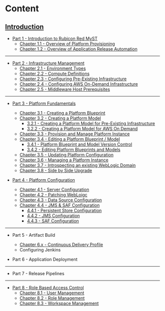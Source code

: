 # Content

## [Introduction](README.md)

* [Part 1 - Introduction to Rubicon Red MyST](/part1/part1.md)
    * [Chapter 1.1 - Overview of Platform Provisioning](/part1/1.1.overviewPlatformProvisioning/1.1.0.overviewPlatformProvisioning.md)
    * [Chapter 1.2 - Overview of Application Release Automation](/part1/1.2.overviewApplicationReleaseAutomation/1.2.0.overviewApplicationReleaseAutomation.md)

---

* [Part 2 - Infrastructure Management](/part2/part2.md)
    * [Chapter 2.1 - Environment Types](/part2/2.1.environmentTypes/2.1.0.environmentTypes.md)
    * [Chapter 2.2 - Compute Definitions](/part2/2.2.computeDefinitions/2.2.0.computeDefinitions.md)
    * [Chapter 2.3 - Configuring Pre-Existing Infrastructure](/part2/2.3.preExistingInfrastructure/2.3.0.preExistingInfrastructure.md)
    * [Chapter 2.4 - Configuring AWS On-Demand Infrastructure](/part2/2.4.awsOnDemand/2.4.0.awsOnDemand.md)
    * [Chapter 2.5 - Middleware Host Prerequisites](/part2/2.5.middlewareHosts/2.5.0.middlewareHosts.md)

---

* [Part 3 - Platform Fundamentals](/part3/part3.md)
    * [Chapter 3.1 - Creating a Platform Blueprint](/part3/3.1.createPlatformBlueprint/3.1.0.createPlatformBlueprint.md)   
    * [Chapter 3.2 - Creating a Platform Model](/part3/3.2.createPlatformModel/3.2.0.createPlatformModel.md)
        * [3.2.1 - Creating a Platform Model for Pre-Existing Infrastructure](/part3/3.2.createPlatformModel/3.2.1.createPlatformModelPreExisting.md)
        * [3.2.2 - Creating a Platform Model for AWS On Demand](/part3/3.2.createPlatformModel/3.2.2.createPlatformModelAwsOnDemand.md)
    * [Chapter 3.3 - Provision and Manage Platform Instance](/part3/3.3.provisionPlatformInstance/3.3.0.provisionPlatformInstance.md)
    * [Chapter 3.4 - Editing a Platform Blueprint / Model](/part3/3.4.editPlatformBlueprint/3.4.0.editPlatformBlueprint.md)
        * [3.4.1 - Platform Blueprint and Model Version Control](/part3/3.4.editPlatformBlueprint/3.4.1.platformVersionControl.md)
        * [3.4.2 - Editing Platform Blueprints and Models](/part3/3.4.editPlatformBlueprint/3.4.2.platformBlueprintEditor.md)
    * [Chapter 3.5 - Updating Platform Configuration](/part3/3.5.updatingPlatformConfiguration/3.5.0.updatingPlatformConfiguration.md)
    * [Chapter 3.6 - Managing a Platform Instance](/part3/3.6.managingPlatformInstances/3.6.0.managingPlatformInstances.md)
    * [Chapter 3.7 - Introspecting an existing WebLogic Domain](/part3/3.7.introspectPlatformBlueprint/3.7.0.introspectPlatformBlueprint.md)
    * [Chapter 3.8 - Side by Side Upgrade](/part3/3.8.sideBySideUpgrade/3.8.0.sideBySideUpgrade.md)


* [Part 4 - Platform Configuration](part4/part4.md)
    * [Chapter 4.1 - Server Configuration](/part4/4.1.weblogicServerConfiguration/4.1.0.weblogicServerConfiguration.md)   
    * [Chapter 4.2 - Patching WebLoigc](/part4/4.2.createPlatformModel/3.2.0.createPlatformModel.md)
    * [Chapter 4.3 - Data Source Configuration](/part4/4.3.configureDataSource/4.3.0.configureDataSource.md) 
    * [Chapter 4.4 - JMS & SAF Configuration](/part4/4.4.configureJmsSaf/4.4.0.configureJmsSaf.md) 
        * [4.4.1 - Persistent Store Configuration](/part4/4.4.configureJmsSaf/4.4.1.configurePersistentStores.md)
        * [4.4.2 - JMS Configuration](/part4/4.4.configureJmsSaf/4.4.2.configureJms.md)
        * [4.4.3 - SAF Configuration](/part4/4.4.configureJmsSaf/4.4.3.configureSaf.md)

---

* Part 5 - Artifact Build
  * [Chapter 6.x - Continuous Delivery Profile](part6/continuousDeliverProfile/continuousDeliverProfile.md)
  * Configuring Jenkins

* Part 6 - Application Deployment

---

* Part 7 - Release Pipelines

---

* [Part 8 - Role Based Access Control](rbac/rbac.md)
    * [Chapter 8.1 - User Management](part8/userManagement/userManagement.md)
    * [Chapter 8.2 - Role Management](part8/roleManagement/roleManagement.md)
    * [Chapter 8.3 - Workspace Management](part8/workspaceManagement/workspaceManagement.md)


